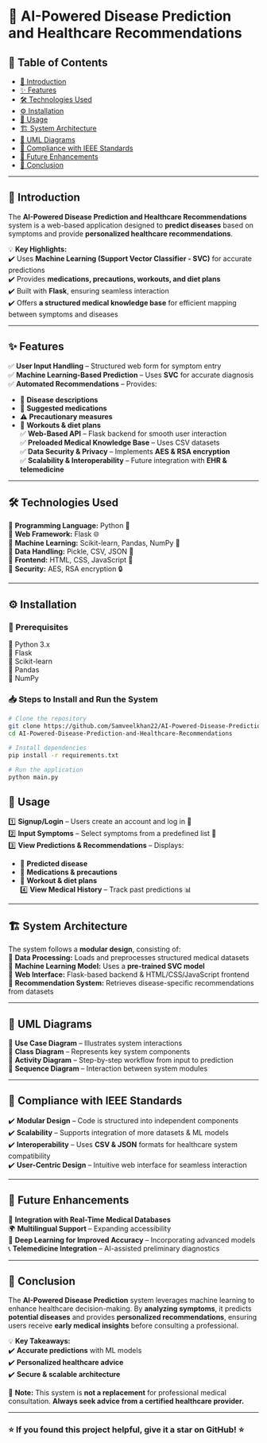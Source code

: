 # 🏥 AI-Powered Disease Prediction and Healthcare Recommendations  

## 📌 Table of Contents  
- [📖 Introduction](#-introduction)  
- [✨ Features](#-features)  
- [🛠 Technologies Used](#-technologies-used)  
- [⚙️ Installation](#-installation)  
- [🚀 Usage](#-usage)  
- [🏗 System Architecture](#-system-architecture)  
- [📌 UML Diagrams](#-uml-diagrams)  
- [📜 Compliance with IEEE Standards](#-compliance-with-ieee-standards)  
- [🔮 Future Enhancements](#-future-enhancements)  
- [🏁 Conclusion](#-conclusion)  

---

## 📖 Introduction  
The **AI-Powered Disease Prediction and Healthcare Recommendations** system is a web-based application designed to **predict diseases** based on symptoms and provide **personalized healthcare recommendations**.  

💡 **Key Highlights:**  
✔️ Uses **Machine Learning (Support Vector Classifier - SVC)** for accurate predictions  
✔️ Provides **medications, precautions, workouts, and diet plans**  
✔️ Built with **Flask**, ensuring seamless interaction  
✔️ Offers **a structured medical knowledge base** for efficient mapping between symptoms and diseases  

---

## ✨ Features  
✅ **User Input Handling** – Structured web form for symptom entry  
✅ **Machine Learning-Based Prediction** – Uses **SVC** for accurate diagnosis  
✅ **Automated Recommendations** – Provides:  
   - 🏥 **Disease descriptions**  
   - 💊 **Suggested medications**  
   - ⚠️ **Precautionary measures**  
   - 🏃 **Workouts & diet plans**  
✅ **Web-Based API** – Flask backend for smooth user interaction  
✅ **Preloaded Medical Knowledge Base** – Uses CSV datasets  
✅ **Data Security & Privacy** – Implements **AES & RSA encryption**  
✅ **Scalability & Interoperability** – Future integration with **EHR & telemedicine**  

---

## 🛠 Technologies Used  
📌 **Programming Language:** Python 🐍  
📌 **Web Framework:** Flask 🌐  
📌 **Machine Learning:** Scikit-learn, Pandas, NumPy 🤖  
📌 **Data Handling:** Pickle, CSV, JSON 📂  
📌 **Frontend:** HTML, CSS, JavaScript 🎨  
📌 **Security:** AES, RSA encryption 🔒  

---

## ⚙️ Installation  

### **📌 Prerequisites**  
🔹 Python 3.x  
🔹 Flask  
🔹 Scikit-learn  
🔹 Pandas  
🔹 NumPy  

### **📥 Steps to Install and Run the System**  
```bash
# Clone the repository  
git clone https://github.com/Samveelkhan22/AI-Powered-Disease-Prediction-and-Healthcare-Recommendations.git  
cd AI-Powered-Disease-Prediction-and-Healthcare-Recommendations  

# Install dependencies  
pip install -r requirements.txt  

# Run the application  
python main.py  
```

## 🚀 Usage  
1️⃣ **Signup/Login** – Users create an account and log in 🔐  
2️⃣ **Input Symptoms** – Select symptoms from a predefined list 📝  
3️⃣ **View Predictions & Recommendations** – Displays:  
   - 🔬 **Predicted disease**  
   - 💊 **Medications & precautions**  
   - 🏃 **Workout & diet plans**  
4️⃣ **View Medical History** – Track past predictions 📊  

---

## 🏗 System Architecture  
The system follows a **modular design**, consisting of:  
📌 **Data Processing:** Loads and preprocesses structured medical datasets  
📌 **Machine Learning Model:** Uses a **pre-trained SVC model**  
📌 **Web Interface:** Flask-based backend & HTML/CSS/JavaScript frontend  
📌 **Recommendation System:** Retrieves disease-specific recommendations from datasets  

---

## 📌 UML Diagrams  
📌 **Use Case Diagram** – Illustrates system interactions  
📌 **Class Diagram** – Represents key system components  
📌 **Activity Diagram** – Step-by-step workflow from input to prediction  
📌 **Sequence Diagram** – Interaction between system modules  

---

## 📜 Compliance with IEEE Standards  
✔️ **Modular Design** – Code is structured into independent components  
✔️ **Scalability** – Supports integration of more datasets & ML models  
✔️ **Interoperability** – Uses **CSV & JSON** formats for healthcare system compatibility  
✔️ **User-Centric Design** – Intuitive web interface for seamless interaction  

---

## 🔮 Future Enhancements  
🚀 **Integration with Real-Time Medical Databases**  
🌍 **Multilingual Support** – Expanding accessibility  
🧠 **Deep Learning for Improved Accuracy** – Incorporating advanced models  
📞 **Telemedicine Integration** – AI-assisted preliminary diagnostics  

---

## 🏁 Conclusion  
The **AI-Powered Disease Prediction** system leverages machine learning to enhance healthcare decision-making. By **analyzing symptoms**, it predicts **potential diseases** and provides **personalized recommendations**, ensuring users receive **early medical insights** before consulting a professional.  

💡 **Key Takeaways:**  
✔️ **Accurate predictions** with ML models  
✔️ **Personalized healthcare advice**  
✔️ **Secure & scalable architecture**  

🚨 **Note:** This system is **not a replacement** for professional medical consultation. **Always seek advice from a certified healthcare provider.**  
 
---

### ⭐ **If you found this project helpful, give it a star on GitHub!** ⭐  
